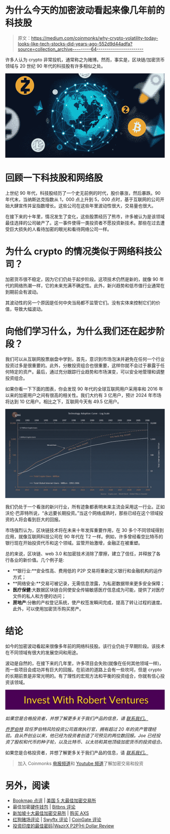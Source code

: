 # 为什么今天的加密波动看起来像几年前的科技股

> 原文：<https://medium.com/coinmonks/why-crypto-volatility-today-looks-like-tech-stocks-did-years-ago-552d9d44adfa?source=collection_archive---------64----------------------->

许多人认为 crypto 非常投机，通常称之为赌博。然而，事实是，区块链/加密货币领域与 20 世纪 90 年代的科技股有许多相似之处。

[![](img/70c2c4979b19e5c0f0cd0b2cd0aff7b4.png)](https://robertventures.com/)

# 回顾一下科技股和网络股

上世纪 90 年代，科技股经历了一个史无前例的时代，股价暴涨，然后暴跌。90 年代末，当纳斯达克指数从 1，000 点上升到 5，000 点时，基于互联网的公司开始大肆宣传并呈指数增长。这些公司在这些年里波动性很大，交易量也很大。

在接下来的十年里，情况发生了变化，这些股票经历了熊市，许多被认为是该领域最佳选择的公司破产了。这一事件使得一类投资者不愿投资新技术。那些在过去遭受巨大损失的人看待加密的眼光和看待网络公司一样。

# 为什么 crypto 的情况类似于网络科技公司？

加密货币很不稳定，因为它们仍处于起步阶段。这项技术仍然是新的，就像 90 年代的网络热潮一样，它的未来充满不确定性。此外，新兴趋势和低市值行业通常在到期前会有波动。

其波动性的另一个原因是任何中央当局都不监管它们。没有实体来控制它们的价值，导致大幅波动。

# 向他们学习什么，为什么我们还在起步阶段？

我们可以从互联网股票崩盘中学到，首先，意识到市场泡沫并避免在任何一个行业投资过多是很重要的。此外，分散投资组合也很重要，这样你就不会过于暴露于任何特定的资产。最后，通过充分跟踪行业趋势和市场演变，可以安全地管理和调整投资组合。

如果你看一下下面的图表，你会发现 90 年代的全球互联网用户采用率和 2016 年以来的加密用户之间有很高的相关性。我们大约有 3 亿用户，预计 2024 年市场将达到 10 亿用户。相比之下，互联网今天有 49.5 亿用户。

![](img/2f67310ef37464c4df5282e587f82aa7.png)

我们仍处于一个看涨的新兴行业，所有迹象都表明未来主流会采用这一行业。正如沃伦·巴菲特所说，“永远要长期投资。”当这个网络成熟时，那些已经在这个领域投资的人将会看到巨大的回报。

市场强烈认为，区块链技术将在未来十年发挥重要作用，在 30 多个不同领域得到应用，就像互联网科技公司在 90 年代在 T2 一样。例如，许多曾经看空比特币的银行现在开始投资代币和这个领域。监管开始激增，金融正在被重塑。

总的来说，区块链、web 3.0 和加密技术消除了摩擦，建立了信任，并释放了各行各业的新价值。几个例子是:

*   **银行业:**安全性高、费用低的 P2P 交易将重新定义银行和金融机构的运作方式；
*   **网络安全:**交易可被记录，无需信息泄露，为私密数据带来更多安全保障；
*   **医疗保健**:大数据区块链合同使安全传输敏感医疗信息成为可能，提供了对医疗文件的私人和方便的访问；
*   **房地产**:分散的产权登记系统，使产权签发瞬间完成，提高了转让过程的速度。此外，可以使用加密货币购买房产。

# 结论

如今的加密波动看起来很像多年前的网络科技股。该行业仍处于早期阶段。该技术在不同领域有很大的发展空间和用途。

波动是自然的，在接下来的几年里，许多项目会失败(就像在任何其他领域一样)，而一些项目会成功并有巨大的回报。在前进的道路上会有一些坎坷，但是 crypto 的长期前景是非常光明的。有了理性的宏观方法和平衡的投资组合，你就有信心投资该领域。

[![](img/fa0dcb862b5a03e42ed34cac7b0782ff.png)](https://robertventures.com/)

*如果您是合格投资者，并想了解更多关于我们产品的信息，请* [*联系我们。*](https://robertventures.com/)

[*乔罗伯特*](https://joerobert.com/) *现任罗伯特风险投资公司首席执行官，拥有超过 20 年的资产管理经验。自从乔创业以来，他已经为投资者创造了可预见的两位数回报。Joe 已经投资了股权和代币的种子轮，以及比特币、以太坊和其他顶级加密货币的投资组合。*

如果您是合格投资者，并想了解更多关于我们产品的信息，请 [*联系我们。*](https://robertventures.com/)

> 加入 Coinmonks [电报频道](https://t.me/coincodecap)和 [Youtube 频道](https://www.youtube.com/c/coinmonks/videos)了解加密交易和投资

# 另外，阅读

*   [Bookmap 点评](https://coincodecap.com/bookmap-review-2021-best-trading-software) | [美国 5 大最佳加密交易所](https://coincodecap.com/crypto-exchange-usa)
*   最佳加密[硬件钱包](/coinmonks/hardware-wallets-dfa1211730c6) | [Bitbns 评论](/coinmonks/bitbns-review-38256a07e161)
*   [新加坡十大最佳加密交易所](https://coincodecap.com/crypto-exchange-in-singapore) | [购买 AXS](https://coincodecap.com/buy-axs-token)
*   [红狗赌场评论](https://coincodecap.com/red-dog-casino-review) | [Swyftx 评论](https://coincodecap.com/swyftx-review) | [CoinGate 评论](https://coincodecap.com/coingate-review)
*   [投资印度的最佳密码](https://coincodecap.com/best-crypto-to-invest-in-india-in-2021)|[WazirX P2P](https://coincodecap.com/wazirx-p2p)|[Hi Dollar Review](https://coincodecap.com/hi-dollar-review)